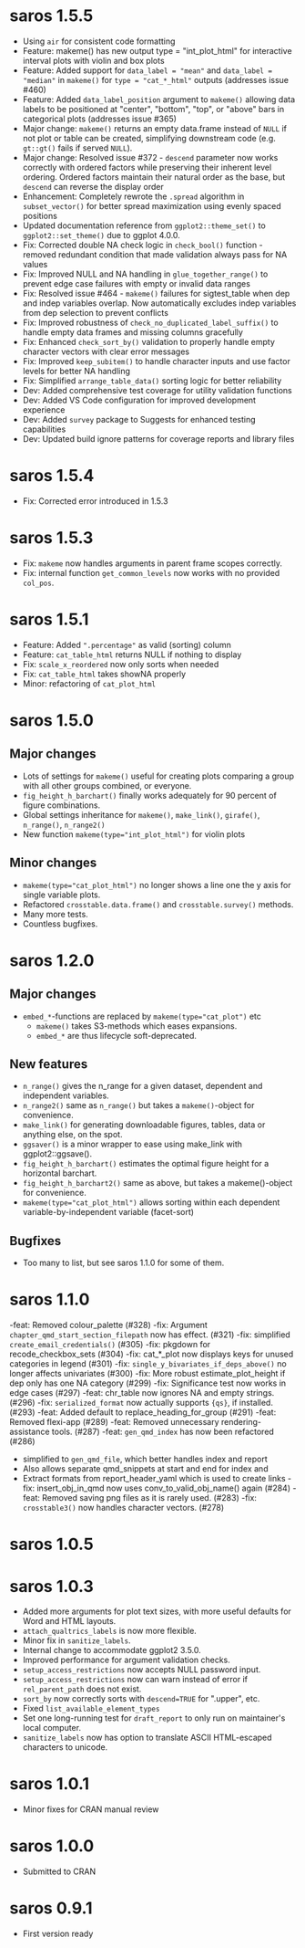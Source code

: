 # saros 1.5.5
-   Using `air` for consistent code formatting
-   Feature: makeme() has new output type = "int_plot_html" for interactive interval plots with violin and box plots
-   Feature: Added support for `data_label = "mean"` and `data_label = "median"` in `makeme()` for `type = "cat_*_html"` outputs (addresses issue #460)
-   Feature: Added `data_label_position` argument to `makeme()` allowing data labels to be positioned at "center", "bottom", "top", or "above" bars in categorical plots (addresses issue #365)
-   Major change: `makeme()` returns an empty data.frame instead of `NULL` if not plot or table can be created, simplifying downstream code (e.g. `gt::gt()` fails if served `NULL`).
-   Major change: Resolved issue #372 - `descend` parameter now works correctly with ordered factors while preserving their inherent level ordering. Ordered factors maintain their natural order as the base, but `descend` can reverse the display order
-   Enhancement: Completely rewrote the `.spread` algorithm in `subset_vector()` for better spread maximization using evenly spaced positions
-   Updated documentation reference from `ggplot2::theme_set()` to `ggplot2::set_theme()` due to ggplot 4.0.0.
-   Fix: Corrected double NA check logic in `check_bool()` function - removed redundant condition that made validation always pass for NA values
-   Fix: Improved NULL and NA handling in `glue_together_range()` to prevent edge case failures with empty or invalid data ranges
-   Fix: Resolved issue #464 - `makeme()` failures for sigtest_table when dep and indep variables overlap. Now automatically excludes indep variables from dep selection to prevent conflicts
-   Fix: Improved robustness of `check_no_duplicated_label_suffix()` to handle empty data frames and missing columns gracefully
-   Fix: Enhanced `check_sort_by()` validation to properly handle empty character vectors with clear error messages
-   Fix: Improved `keep_subitem()` to handle character inputs and use factor levels for better NA handling
-   Fix: Simplified `arrange_table_data()` sorting logic for better reliability
-   Dev: Added comprehensive test coverage for utility validation functions
-   Dev: Added VS Code configuration for improved development experience
-   Dev: Added `survey` package to Suggests for enhanced testing capabilities
-   Dev: Updated build ignore patterns for coverage reports and library files

# saros 1.5.4
-   Fix: Corrected error introduced in 1.5.3

# saros 1.5.3
-   Fix: `makeme` now handles arguments in parent frame scopes correctly.
-   Fix: internal function `get_common_levels` now works with no provided `col_pos`.

# saros 1.5.1
-   Feature: Added `".percentage"` as valid (sorting) column
-   Feature: `cat_table_html` returns NULL if nothing to display
-   Fix: `scale_x_reordered` now only sorts when needed
-   Fix: `cat_table_html` takes showNA properly
-   Minor: refactoring of `cat_plot_html`

# saros 1.5.0

## Major changes
- Lots of settings for `makeme()` useful for creating plots comparing a group with all other groups combined, or everyone. 
- `fig_height_h_barchart()` finally works adequately for 90 percent of figure combinations.
- Global settings inheritance for `makeme()`, `make_link()`, `girafe()`, `n_range()`, `n_range2()`
- New function `makeme(type="int_plot_html")` for violin plots

## Minor changes
- `makeme(type="cat_plot_html")` no longer shows a line one the y axis for single variable plots.
- Refactored `crosstable.data.frame()` and `crosstable.survey()` methods.
- Many more tests.
- Countless bugfixes.

# saros 1.2.0

## Major changes
- `embed_*`-functions are replaced by `makeme(type="cat_plot")` etc
    - `makeme()` takes S3-methods which eases expansions.
    - `embed_*` are thus lifecycle soft-deprecated.

## New features
- `n_range()` gives the n_range for a given dataset, dependent and independent variables.
- `n_range2()` same as `n_range()` but takes a `makeme()`-object for convenience.
- `make_link()` for generating downloadable figures, tables, data or anything else, on the spot.
- `ggsaver()` is a minor wrapper to ease using make_link with ggplot2::ggsave().
- `fig_height_h_barchart()` estimates the optimal figure height for a horizontal barchart.
- `fig_height_h_barchart2()` same as above, but takes a makeme()-object for convenience.
- `makeme(type="cat_plot_html")` allows sorting within each dependent variable-by-independent variable (facet-sort)

## Bugfixes
- Too many to list, but see saros 1.1.0 for some of them.

# saros 1.1.0
<!-- NEWS.md is maintained by https://cynkra.github.io/fledge, do not edit -->

-feat: Removed colour_palette  (#328)
-fix: Argument `chapter_qmd_start_section_filepath` now has effect. (#321)
-fix: simplified `create_email_credentials()` (#305)
-fix: pkgdown for recode_checkbox_sets (#304)
-fix: cat_*_plot now displays keys for unused categories in legend (#301)
-fix: `single_y_bivariates_if_deps_above()` no longer affects univariates (#300)
-fix: More robust estimate_plot_height if dep only has one NA category (#299)
-fix: Significance test now works in edge cases (#297)
-feat: chr_table now ignores NA and empty strings. (#296)
-fix: `serialized_format` now actually supports `{qs}`, if installed. (#293)
-feat: Added default to replace_heading_for_group (#291)
-feat: Removed flexi-app  (#289)
-feat: Removed unnecessary rendering-assistance tools. (#287)
-feat: `gen_qmd_index` has now been refactored (#286)
- simplified to `gen_qmd_file`, which better handles index and report
- Also allows separate qmd_snippets at start and end for index and
- Extract formats from report_header_yaml which is used to create links
-fix: insert_obj_in_qmd now uses conv_to_valid_obj_name() again (#284)
-feat: Removed saving png files as it is rarely used. (#283)
-fix: `crosstable3()` now handles character vectors. (#278)


# saros 1.0.5

<!-- NEWS.md is maintained by https://cynkra.github.io/fledge, do not edit -->

# saros 1.0.3

- Added more arguments for plot text sizes, with more useful defaults for Word and HTML layouts.
- `attach_qualtrics_labels` is now more flexible.
- Minor fix in `sanitize_labels`.
- Internal change to accommodate ggplot2 3.5.0.
- Improved performance for argument validation checks.
- `setup_access_restrictions` now accepts NULL password input.
- `setup_access_restrictions` now can warn instead of error if `rel_parent_path` does not exist.
- `sort_by` now correctly sorts with `descend=TRUE` for ".upper", etc.
- Fixed `list_available_element_types`
- Set one long-running test for `draft_report` to only run on maintainer's local computer.
- `sanitize_labels` now has option to translate ASCII HTML-escaped characters to unicode.

# saros 1.0.1

* Minor fixes for CRAN manual review

# saros 1.0.0

* Submitted to CRAN

# saros 0.9.1

* First version ready
